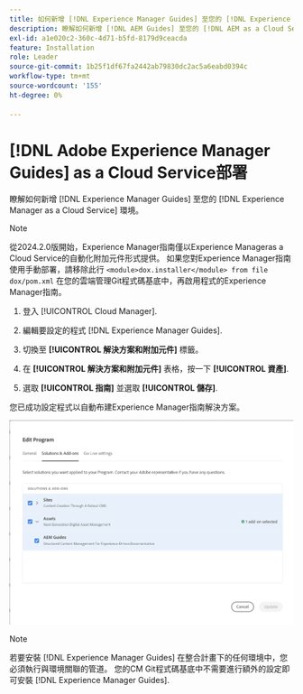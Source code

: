 ```yaml
---
title: 如何新增 [!DNL Experience Manager Guides] 至您的 [!DNL Experience Manager as a Cloud Service] 環境
description: 瞭解如何新增 [!DNL AEM Guides] 至您的 [!DNL AEM as a Cloud Service] 環境
exl-id: a1e020c2-360c-4d71-b5fd-8179d9ceacda
feature: Installation
role: Leader
source-git-commit: 1b25f1df67fa2442ab79830dc2ac5a6eabd0394c
workflow-type: tm+mt
source-wordcount: '155'
ht-degree: 0%

---
```


# [!DNL Adobe Experience Manager Guides] as a Cloud Service部署

瞭解如何新增 [!DNL Experience Manager Guides] 至您的 [!DNL Experience Manager as a Cloud Service] 環境。


>[!NOTE]
>
> 從2024.2.0版開始，Experience Manager指南僅以Experience Manageras a Cloud Service的自動化附加元件形式提供。 如果您對Experience Manager指南使用手動部署，請移除此行 `<module>dox.installer</module> from file dox/pom.xml` 在您的雲端管理Git程式碼基底中，再啟用程式的Experience Manager指南。

1. 登入 [!UICONTROL Cloud Manager].

1. 編輯要設定的程式 [!DNL Experience Manager Guides].

1. 切換至 **[!UICONTROL 解決方案和附加元件]** 標籤。

1. 在 **[!UICONTROL 解決方案和附加元件]** 表格，按一下 **[!UICONTROL 資產]**.

1. 選取 **[!UICONTROL 指南]** 並選取 **[!UICONTROL 儲存]**.

您已成功設定程式以自動布建Experience Manager指南解決方案。

![設定Experience Manager Guides解決方案](assets/addon-configuration.png)

>[!NOTE]
>
>若要安裝 [!DNL Experience Manager Guides] 在整合計畫下的任何環境中，您必須執行與環境關聯的管道。 您的CM Git程式碼基底中不需要進行額外的設定即可安裝 [!DNL Experience Manager Guides].
